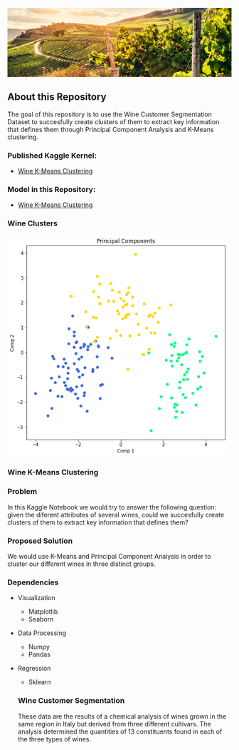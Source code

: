 ![](https://raw.githubusercontent.com/jorgerodriguezm/WineK-MeansClustering/main/Assets/wineryBanner.jpg)

## About this Repository

The goal of this repository is to use the Wine Customer Segmentation Dataset to succesfully create clusters of them to extract key information that defines them through Principal Component Analysis and K-Means clustering.

### Published Kaggle Kernel:

- [Wine K-Means Clustering](https://www.kaggle.com/jorgerodriguezm/wine-k-means-clustering)

### Model in this Repository:

- [Wine K-Means Clustering](https://github.com/jorgerodriguezm/WineK-MeansClustering/blob/main/Model/wine-k-means-clustering.ipynb)

### Wine Clusters

![](https://raw.githubusercontent.com/jorgerodriguezm/WineK-MeansClustering/main/Assets/clusters.png)

### Wine K-Means Clustering

### Problem

In this Kaggle Notebook we would try to answer the following question: given the diferent attributes of several wines, could we succesfully create clusters of them to extract key information that defines them?

### Proposed Solution

We would use K-Means and Principal Component Analysis in order to cluster our different wines in three distinct groups.

### Dependencies

- Visualization
  - Matplotlib
  - Seaborn
- Data Processing
  - Numpy
  - Pandas
- Regression

  - Sklearn

  ### Wine Customer Segmentation

  These data are the results of a chemical analysis of wines grown in the same region in Italy but derived from three different cultivars. The analysis determined the quantities of 13 constituents found in each of the three types of wines.
